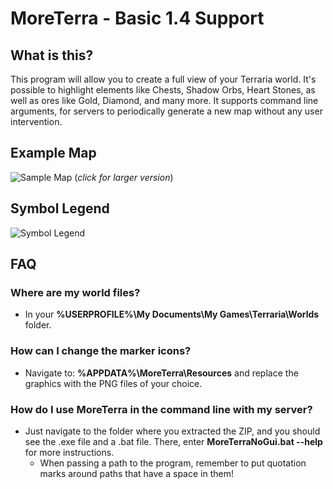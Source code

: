 # MoreTerra - Basic 1.4 Support

## What is this?
This program will allow you to create a full view of your Terraria world. It's possible to highlight elements like Chests, Shadow Orbs, Heart Stones, as well as ores like Gold, Diamond, and many more.
It supports command line arguments, for servers to periodically generate a new map without any user intervention.

## Example Map
![Sample Map](http://i.imgur.com/YH6m2.jpg)
(_click for larger version_)

## Symbol Legend
![Symbol Legend](http://i.imgur.com/pWbYUgv.png)

## FAQ

### Where are my world files?
* In your **%USERPROFILE%\My Documents\My Games\Terraria\Worlds** folder.

### How can I change the marker icons?
* Navigate to: **%APPDATA%\MoreTerra\Resources** and replace the graphics with the PNG files of your choice.

### How do I use MoreTerra in the command line with my server?
* Just navigate to the folder where you extracted the ZIP, and you should see the .exe file and a .bat file. There, enter **MoreTerraNoGui.bat --help** for more instructions.
  * When passing a path to the program, remember to put quotation marks around paths that have a space in them!

